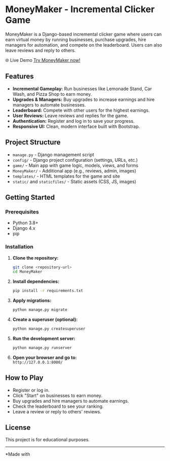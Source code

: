 # MoneyMaker - Incremental Clicker Game

MoneyMaker is a Django-based incremental clicker game where users can earn virtual money by running businesses, purchase upgrades, hire managers for automation, and compete on the leaderboard. Users can also leave reviews and reply to others.

🌐 Live Demo
[Try MoneyMaker now!](https://moneymaker-82ffd9f04b3c.herokuapp.com/)

## Features

- **Incremental Gameplay:** Run businesses like Lemonade Stand, Car Wash, and Pizza Shop to earn money.
- **Upgrades & Managers:** Buy upgrades to increase earnings and hire managers to automate businesses.
- **Leaderboard:** Compete with other users for the highest earnings.
- **User Reviews:** Leave reviews and replies for the game.
- **Authentication:** Register and log in to save your progress.
- **Responsive UI:** Clean, modern interface built with Bootstrap.

## Project Structure

- `manage.py` - Django management script
- `config/` - Django project configuration (settings, URLs, etc.)
- `game/` - Main app with game logic, models, views, and forms
- `MoneyMaker/` - Additional app (e.g., reviews, admin, images)
- `templates/` - HTML templates for the game and site
- `static/` and `staticfiles/` - Static assets (CSS, JS, images)

## Getting Started

### Prerequisites

- Python 3.8+
- Django 4.x
- pip

### Installation

1. **Clone the repository:**
    ```sh
    git clone <repository-url>
    cd MoneyMaker
    ```

2. **Install dependencies:**
    ```sh
    pip install -r requirements.txt
    ```

3. **Apply migrations:**
    ```sh
    python manage.py migrate
    ```

4. **Create a superuser (optional):**
    ```sh
    python manage.py createsuperuser
    ```

5. **Run the development server:**
    ```sh
    python manage.py runserver
    ```

6. **Open your browser and go to:**  
    `http://127.0.0.1:8000/`

## How to Play

- Register or log in.
- Click "Start" on businesses to earn money.
- Buy upgrades and hire managers to automate earnings.
- Check the leaderboard to see your ranking.
- Leave a review or reply to others' reviews.

## License

This project is for educational purposes.

---

*Made with
